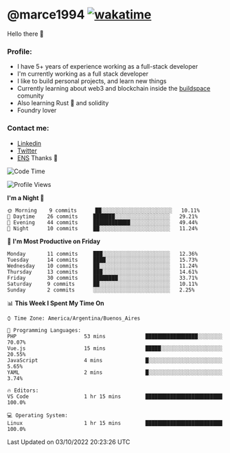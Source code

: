# @marce1994 [![wakatime](https://wakatime.com/badge/user/fd2db70d-aaf1-49ea-a930-b7d85dd9cec8.svg)](https://wakatime.com/@fd2db70d-aaf1-49ea-a930-b7d85dd9cec8)

Hello there 👋

### Profile:
 - I have 5+ years of experience working as a full-stack developer
 - I'm currently working as a full stack developer
 - I like to build personal projects, and learn new things
 - Currently learning about web3 and blockchain inside the [buildspace](https://buildspace.so/) comunity
 - Also learning Rust 🦀 and solidity
 - Foundry lover

### Contact me:
 - [Linkedin](https://www.linkedin.com/in/pablo-marcelo-bianco/)
 - [Twitter](https://twitter.com/devflype93)
 - [ENS](https://pablitodev.eth.limo)
Thanks 🎉

<!--START_SECTION:waka-->
![Code Time](http://img.shields.io/badge/Code%20Time-366%20hrs%2024%20mins-blue)

![Profile Views](http://img.shields.io/badge/Profile%20Views-95-blue)

**I'm a Night 🦉** 

```text
🌞 Morning    9 commits      ██░░░░░░░░░░░░░░░░░░░░░░░   10.11% 
🌆 Daytime    26 commits     ███████░░░░░░░░░░░░░░░░░░   29.21% 
🌃 Evening    44 commits     ████████████░░░░░░░░░░░░░   49.44% 
🌙 Night      10 commits     ██░░░░░░░░░░░░░░░░░░░░░░░   11.24%

```
📅 **I'm Most Productive on Friday** 

```text
Monday       11 commits     ███░░░░░░░░░░░░░░░░░░░░░░   12.36% 
Tuesday      14 commits     ████░░░░░░░░░░░░░░░░░░░░░   15.73% 
Wednesday    10 commits     ██░░░░░░░░░░░░░░░░░░░░░░░   11.24% 
Thursday     13 commits     ███░░░░░░░░░░░░░░░░░░░░░░   14.61% 
Friday       30 commits     ████████░░░░░░░░░░░░░░░░░   33.71% 
Saturday     9 commits      ██░░░░░░░░░░░░░░░░░░░░░░░   10.11% 
Sunday       2 commits      ░░░░░░░░░░░░░░░░░░░░░░░░░   2.25%

```


📊 **This Week I Spent My Time On** 

```text
⌚︎ Time Zone: America/Argentina/Buenos_Aires

💬 Programming Languages: 
PHP                      53 mins             █████████████████░░░░░░░░   70.07% 
Vue.js                   15 mins             █████░░░░░░░░░░░░░░░░░░░░   20.55% 
JavaScript               4 mins              █░░░░░░░░░░░░░░░░░░░░░░░░   5.65% 
YAML                     2 mins              █░░░░░░░░░░░░░░░░░░░░░░░░   3.74%

🔥 Editors: 
VS Code                  1 hr 15 mins        █████████████████████████   100.0%

💻 Operating System: 
Linux                    1 hr 15 mins        █████████████████████████   100.0%

```


 Last Updated on 03/10/2022 20:23:26 UTC
<!--END_SECTION:waka-->


<!--
**marce1994/marce1994** is a ✨ _special_ ✨ repository because its `README.md` (this file) appears on your GitHub profile.

Here are some ideas to get you started:

- 🔭 I’m currently working on ...
- 🌱 I’m currently learning ...
- 👯 I’m looking to collaborate on ...
- 🤔 I’m looking for help with ...
- 💬 Ask me about ...
- 📫 How to reach me: ...
- 😄 Pronouns: ...
- ⚡ Fun fact: ...
-->
